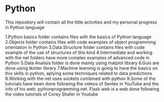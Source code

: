 # Python
This repository will contain all the little activities and my personal progress in Python language

  1.Python basics folder contains files with the basics of Python language
  2.Objects folder contains files with code examples of object programming orientation in Python
  3.Data Structure folder contains files with code example of the use of structures of this kind
  4.Intermediate and working with the net folders have more complex examples of advanced code in Python
  5.Data Analisis folder is done mainly using matplot library
  6.Guis are done using tkinter library
  7.Machine learning is going to have the basics on this skills in python, aplying some techniques related to data predictions
  8.Working with the net uses sockets combined with python
  9.Some of the tutorials have been done following the videos of Sentex in YouTube and the info of 
  his web: pythonprogramming.net. Flask web is a web done following the video tutorials of Corey Shafer in 
  Youtube
